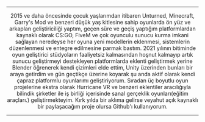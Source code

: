 <hr>
<p align="center">
2015 ve daha öncesinde çocuk yaşlarımdan itibaren Unturned, Minecraft, Garry's Mod ve benzeri düşük yaş kitlesine sahip oyunlarda ön yüz ve arkaplan geliştiriciliği yaptım, geçen süre ve geçiş yaptığım platformlardan kaynaklı olarak CS:GO, FiveM ve çok oyunculu sunucu kurma imkani sağlayan neredeyse her oyuna yeni modellerin eklenmesi, sistemlerin düzenlenmesi ve entegre edilmesine parmak bastım. 2021 yılının bitiminde oyun geliştirici stüdyoların faaliyetsiz kalmasından hoşnut kalmayıp artık sunucu geliştirmeyi destekleyen platformlarda eklenti geliştirmek yerine Blender öğrenerek kendi çizimleri elde ettim, Unity üzerinden bunları bir araya getirdim ve gün geçtikçe üzerine koyarak şu anda aktif olarak kendi çapraz platformlu oyunlarımı geliştiriyorum. Sıradan üç boyutlu oyun projelerine ekstra olarak Hurricane VR ve benzeri eklentiler aracılığıyla bilindik şirketler ile iş birliği içerisinde sanal gerçeklik oyunları(eğitim araçları.) geliştirmekteyim. Kırk yılda bir aklıma gelirse veyahut açık kaynaklı bir paylaşacağım proje olursa Github'ı kullanıyorum.
</p>
<hr>
